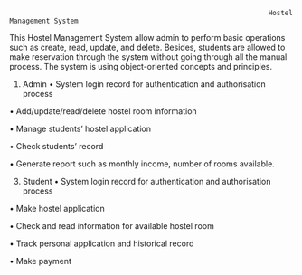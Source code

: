                                                                     Hostel Management System

This Hostel Management System allow admin to perform basic operations such as create, read, update, and delete. Besides, students are allowed to make reservation through the system without going through all the manual process. The system is using object-oriented concepts and principles.                                                                         
1. Admin
  • System login record for authentication and authorisation process

  • Add/update/read/delete hostel room information
  
  • Manage students’ hostel application
  
  • Check students’ record
  
  • Generate report such as monthly income, number of rooms available.
  
3. Student
  • System login record for authentication and authorisation process

  • Make hostel application
  
  • Check and read information for available hostel room
  
  • Track personal application and historical record
  
  • Make payment
